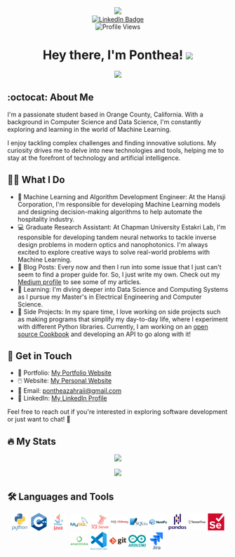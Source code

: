 <div id="header" align="center">
  <img src="https://media.giphy.com/media/v1.Y2lkPTc5MGI3NjExZndwN3VqcWtvZDBsZjQ2b25wN202OWUwYW5hc3B2dzM0dmozc3BraiZlcD12MV9pbnRlcm5hbF9naWZfYnlfaWQmY3Q9Zw/cFdHXXm5GhJsc/giphy.gif" width="250"/>

  <div id="badges">
    <a href="https://www.linkedin.com/in/pontheazahraii/">
      <img src="https://img.shields.io/badge/LinkedIn-blue?style=for-the-badge&logo=linkedin&logoColor=white" alt="LinkedIn Badge"/>
    </a>
  </div>

  <div id="profile">
    <img src="https://komarev.com/ghpvc/?username=pontheazahraii&style=flat-square&color=blue" alt="Profile Views"/>
  </div>
  
  <h1>
    Hey there, I'm Ponthea!
    <img src="https://media.giphy.com/media/hvRJCLFzcasrR4ia7z/giphy.gif" width="25px"/>
  </h1>
</div>

<div align="center">
  <img src="https://media.giphy.com/media/scZPhLqaVOM1qG4lT9/giphy.gif" width="40%" height="auto"/>
</div>


## :octocat: About Me 

I'm a passionate student based in Orange County, California. With a background in Computer Science and Data Science, I'm constantly exploring and learning in the world of Machine Learning.

I enjoy tackling complex challenges and finding innovative solutions. My curiosity drives me to delve into new technologies and tools, helping me to stay at the forefront of technology and artificial intelligence.  

## 👩‍💼 What I Do 

- 🏢 Machine Learning and Algorithm Development Engineer: At the Hansji Corporation, I'm responsible for developing Machine Learning models and designing decision-making algorithms to help automate the hospitality industry. 
- 💻 Graduate Research Assistant: At Chapman University Estakri Lab, I'm responsible for developing tandem neural networks to tackle inverse design problems in modern optics and nanophotonics. I'm always excited to explore creative ways to solve real-world problems with Machine Learning.
- 📃 Blog Posts: Every now and then I run into some issue that I just can't seem to find a proper guide for. So, I just write my own. Check out my [Medium profile](https://medium.com/@pontheazahraii) to see some of my articles. 
- 🌱 Learning: I'm diving deeper into Data Science and Computing Systems as I pursue my Master's in Electrical Engineering and Computer Science.
- 🚀 Side Projects: In my spare time, I love working on side projects such as making programs that simplify my day-to-day life, where I experiment with different Python libraries. Currently, I am working on an [open source Cookbook](https://github.com/pontheazahraii/recipes) and developing an API to go along with it! 

## 📱 Get in Touch 

- 🔗 Portfolio: [My Portfolio Website](https://github.com/pontheazahraii/ResumeProjects)
- 🖱️ Website: [My Personal Website](https://pontheazahraii.github.io/pontheazahraii/)
- 📧 Email: pontheazahraii@gmail.com
- 💬 LinkedIn: [My LinkedIn Profile](https://www.linkedin.com/in/pontheazahraii/)

Feel free to reach out if you're interested in exploring software development or just want to chat! 🌟

## 🔥 My Stats 
<div id="stats" align="center">
  <img src="http://github-readme-streak-stats.herokuapp.com?user=pontheazahraii&theme=dark&background=000000"/>
  <p></p>
  <img src="https://github-readme-stats.vercel.app/api/top-langs/?username=pontheazahraii&layout=compact&theme=vision-friendly-dark"/>
</div>

## 🛠️ Languages and Tools 
<div id="tools" align="center">
  <img src="https://github.com/devicons/devicon/blob/master/icons/python/python-original-wordmark.svg" title="Python" **alt="Python" width="40" height="40"/>
  <img src="https://github.com/devicons/devicon/blob/master/icons/cplusplus/cplusplus-original.svg" title="C++" **alt="C++" width="40" height="40"/>
  <img src="https://github.com/devicons/devicon/blob/master/icons/java/java-original-wordmark.svg" title="Java" alt="Java" width="40" height="40"/>&nbsp;
  <img src="https://github.com/devicons/devicon/blob/master/icons/mysql/mysql-original-wordmark.svg" title="MySQL"  alt="MySQL" width="40" height="40"/>&nbsp;
  <img src="https://github.com/devicons/devicon/blob/master/icons/microsoftsqlserver/microsoftsqlserver-plain-wordmark.svg" title="MSSQL" **alt="MSSQL" width="40" height="40"/>
  <img src="https://github.com/devicons/devicon/blob/master/icons/sqlalchemy/sqlalchemy-original-wordmark.svg" title="SQLAlchemy" **alt="SQLAlchemy" width="40" height="40"/>
  <img src="https://github.com/devicons/devicon/blob/master/icons/sqlite/sqlite-original-wordmark.svg" title="SQLite" **alt="SQLite" width="40" height="40"/>
  <img src="https://github.com/devicons/devicon/blob/master/icons/numpy/numpy-original-wordmark.svg" title="NumPy" **alt="NumPy" width="40" height="40"/>
  <img src="https://github.com/devicons/devicon/blob/master/icons/pandas/pandas-original-wordmark.svg" title="Pandas" **alt="Pandas" width="40" height="40"/>
  <img src="https://github.com/devicons/devicon/blob/master/icons/tensorflow/tensorflow-line-wordmark.svg" title="TensorFlow" **alt="TensorFlow" width="40" height="40"/>
  <img src="https://github.com/devicons/devicon/blob/master/icons/selenium/selenium-original.svg" title="Selenium" **alt="Selenium" width="40" height="40"/>
  <img src="https://github.com/devicons/devicon/blob/master/icons/anaconda/anaconda-original-wordmark.svg" title="Anaconda" **alt="Anaconda" width="40" height="40"/>
  <img src="https://github.com/devicons/devicon/blob/master/icons/vscode/vscode-original-wordmark.svg" title="VSCode" **alt="VSCode" width="40" height="40"/>
  <img src="https://github.com/devicons/devicon/blob/master/icons/git/git-original-wordmark.svg" title="Git" **alt="Git" width="40" height="40"/>
  <img src="https://github.com/devicons/devicon/blob/master/icons/arduino/arduino-original-wordmark.svg" title="Arduino" **alt="Arduino" width="40" height="40"/>
  <img src="https://github.com/devicons/devicon/blob/master/icons/jira/jira-original-wordmark.svg" title="Jira" **alt="Jira" width="40" height="40"/>
</div>
